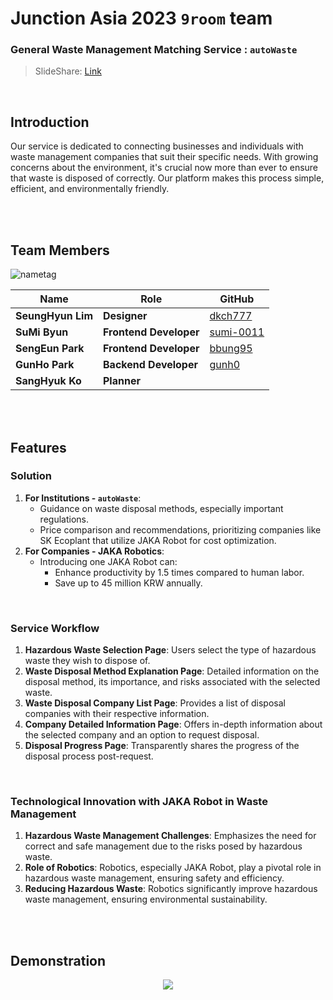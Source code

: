 # Junction Asia 2023 `9room` team

### General Waste Management Matching Service : `autoWaste`

> SlideShare: [Link](https://www.slideshare.net/ssuser2f29ed/9room-autowasterevolutioning-waste-disposal-with-technologypdf)

<br/>

## Introduction

Our service is dedicated to connecting businesses and individuals with waste management companies that suit their specific needs. With growing concerns about the environment, it's crucial now more than ever to ensure that waste is disposed of correctly. Our platform makes this process simple, efficient, and environmentally friendly.

<br/>

<br/>

## Team Members

![nametag](https://github.com/Junction-2023-9room/.github/assets/41619898/529687a3-5868-4268-bd80-008cd92d0db4)

| Name              | Role                   | GitHub                                    |
| ----------------- | ---------------------- | ----------------------------------------- |
| **SeungHyun Lim** | **Designer**           | [dkch777](https://github.com/dkch777)     |
| **SuMi Byun**     | **Frontend Developer** | [sumi-0011](https://github.com/sumi-0011) |
| **SengEun Park**  | **Frontend Developer** | [bbung95](https://github.com/bbung95)     |
| **GunHo Park**    | **Backend Developer**  | [gunh0](https://github.com/gunh0)         |
| **SangHyuk Ko**   | **Planner**            |                                           |

<br/>

<br/>

## Features

### **Solution**

1. **For Institutions - `autoWaste`**:
    - Guidance on waste disposal methods, especially important regulations.
    - Price comparison and recommendations, prioritizing companies like SK Ecoplant that utilize JAKA Robot for cost optimization.
2. **For Companies - JAKA Robotics**:
    - Introducing one JAKA Robot can:
        - Enhance productivity by 1.5 times compared to human labor.
        - Save up to 45 million KRW annually.

<br/>

### **Service Workflow**

1. **Hazardous Waste Selection Page**: Users select the type of hazardous waste they wish to dispose of.
2. **Waste Disposal Method Explanation Page**: Detailed information on the disposal method, its importance, and risks associated with the selected waste.
3. **Waste Disposal Company List Page**: Provides a list of disposal companies with their respective information.
4. **Company Detailed Information Page**: Offers in-depth information about the selected company and an option to request disposal.
5. **Disposal Progress Page**: Transparently shares the progress of the disposal process post-request.

<br/>

### **Technological Innovation with JAKA Robot in Waste Management**

1. **Hazardous Waste Management Challenges**: Emphasizes the need for correct and safe management due to the risks posed by hazardous waste.
2. **Role of Robotics**: Robotics, especially JAKA Robot, play a pivotal role in hazardous waste management, ensuring safety and efficiency.
3. **Reducing Hazardous Waste**: Robotics significantly improve hazardous waste management, ensuring environmental sustainability.

<br/>

<br/>

## Demonstration

<div style="display: flex; align-items: center; justify-content: center;">
    <img src="https://github.com/Junction-2023-9room/.github/assets/41619898/601a6b40-94e7-4a15-a917-70ed5cc55f1c" style="max-width: 100%; max-height: 100%; object-fit: cover;">
</div>
